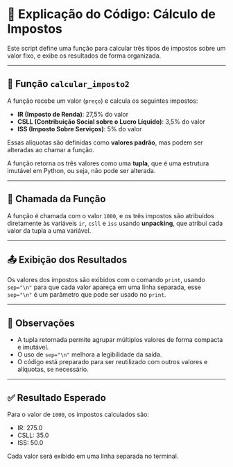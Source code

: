 # 📄 Explicação do Código: Cálculo de Impostos

Este script define uma função para calcular três tipos de impostos sobre um valor fixo, e exibe os resultados de forma organizada.

---

## 🧮 Função `calcular_imposto2`

A função recebe um valor (`preço`) e calcula os seguintes impostos:

- **IR (Imposto de Renda)**: 27,5% do valor
- **CSLL (Contribuição Social sobre o Lucro Líquido)**: 3,5% do valor
- **ISS (Imposto Sobre Serviços)**: 5% do valor

Essas alíquotas são definidas como **valores padrão**, mas podem ser alteradas ao chamar a função.

A função retorna os três valores como uma **tupla**, que é uma estrutura imutável em Python, ou seja, não pode ser alterada.

---

## 🔁 Chamada da Função

A função é chamada com o valor `1000`, e os três impostos são atribuídos diretamente às variáveis `ir`, `csll` e `iss` usando **unpacking**, que atribui cada valor da tupla a uma variável.

---

## 📤 Exibição dos Resultados

Os valores dos impostos são exibidos com o comando `print`, usando `sep="\n"` para que cada valor apareça em uma linha separada, esse `sep="\n"` é um parâmetro que pode ser usado no `print`.

---

## 🧠 Observações

- A tupla retornada permite agrupar múltiplos valores de forma compacta e imutável.
- O uso de `sep="\n"` melhora a legibilidade da saída.
- O código está preparado para ser reutilizado com outros valores e alíquotas, se necessário.

---

## ✅ Resultado Esperado

Para o valor de `1000`, os impostos calculados são:

- IR: 275.0
- CSLL: 35.0
- ISS: 50.0

Cada valor será exibido em uma linha separada no terminal.

